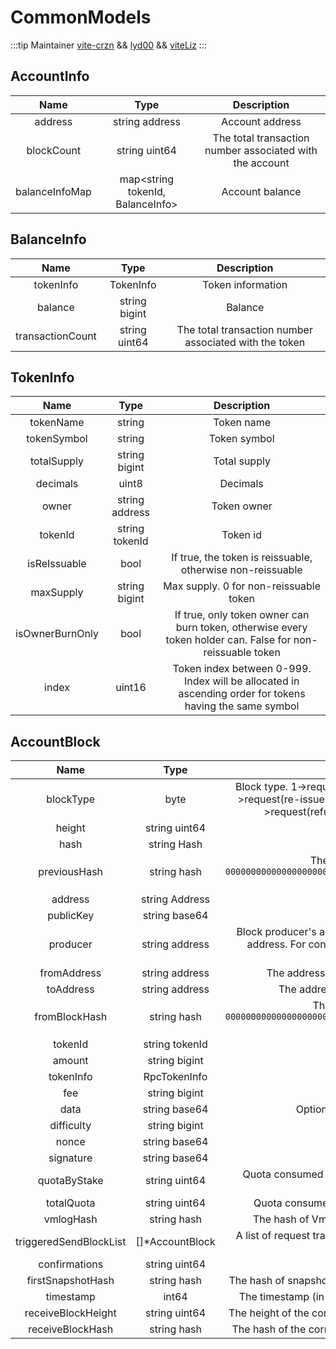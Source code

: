 # CommonModels
:::tip Maintainer
[vite-crzn](https://github.com/vite-crzn) && [lyd00](https://github.com/lyd00) && [viteLiz](https://github.com/viteLiz)
:::

## AccountInfo
|  Name  | Type | Description |
|:------------:|:-----------:|:-----:|
| address | string address| Account address |
| blockCount | string uint64| The total transaction number associated with the account |
| balanceInfoMap | map<string tokenId, BalanceInfo> | Account balance |

## BalanceInfo
|  Name  | Type | Description |
|:------------:|:-----------:|:-----:|
| tokenInfo | TokenInfo | Token information |
| balance | string bigint| Balance |
| transactionCount | string uint64| The total transaction number associated with the token |

## TokenInfo
|  Name  | Type | Description |
|:------------:|:-----------:|:-----:|
| tokenName |  string | Token name |
| tokenSymbol | string | Token symbol |
| totalSupply | string bigint | Total supply |
| decimals | uint8 | Decimals |
| owner | string address | Token owner |
| tokenId | string tokenId | Token id |
| isReIssuable | bool | If true, the token is reissuable, otherwise non-reissuable |
| maxSupply | string bigint | Max supply. 0 for non-reissuable token |
| isOwnerBurnOnly | bool | If true, only token owner can burn token, otherwise every token holder can. False for non-reissuable token |
| index | uint16 | Token index between 0-999. Index will be allocated in ascending order for tokens having the same symbol |

## AccountBlock
|  Name  | Type | Description |
|:------------:|:-----------:|:-----:|
| blockType | byte | Block type. 1->request(create contract). 2->request(transfer). 3->request(re-issue token). 4->response. 5->response(failed). 6->request(refund by contract). 7->response(genesis). |
| height | string uint64 | Block height |
| hash | string Hash | Transaction hash |
| previousHash | string hash | The hash of previous transaction. `0000000000000000000000000000000000000000000000000000000000000000` for the first transaction |
| address| string Address | Account address|
| publicKey| string base64 | Public key |
| producer |string address | Block producer's address. For user account, producer is account address. For contract account, producer is the supernode of delegate consensus group |
| fromAddress |string address | The address of whom the transaction was sent from |
| toAddress|string address | The address of whom the transaction is sent to |
| fromBlockHash | string  hash | The hash of request transaction. `0000000000000000000000000000000000000000000000000000000000000000` for response |
| tokenId |string tokenId | Token id |
| amount |string bigint | Transfer amount |
| tokenInfo | RpcTokenInfo| Token info |
| fee | string bigint | Fee |
| data | string base64| Optional data the transaction may carry |
| difficulty | string bigint | PoW difficulty |
| nonce | string base64 | PoW nonce |
| signature | string base64 | Signature |
| quotaByStake | string uint64 | Quota consumed by the transaction, excluding quota obtained through PoW |
| totalQuota | string uint64 | Quota consumed by the transaction. PoW quota included. |
| vmlogHash | string hash  | The hash of Vmlog generated by smart contract response |
| triggeredSendBlockList | []*AccountBlock | A list of request transactions sent from within the block. RS block only |
| confirmations |string uint64 | Confirmation number |
| firstSnapshotHash | string hash | The hash of snapshot block by which the transaction is snapshotted |
| timestamp | int64 | The timestamp (in second) when the transaction is snapshotted |
| receiveBlockHeight | string uint64 | The height of the corresponding response transaction. Request only |
| receiveBlockHash | string hash | The hash of the corresponding response transaction. Request only |
